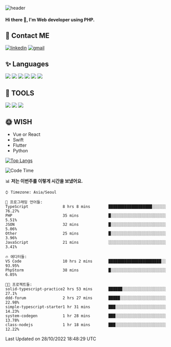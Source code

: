![header](https://capsule-render.vercel.app/api?type=waving&color=auto&height=300&section=header&text=Elin&fontSize=90&animation=twinkling)

#### Hi there 👋, I'm <b>Web developer</b> using PHP. ####

<!--
- 🔭 I’m currently working on Uniwill
- 🌱 I’m currently learning Vue or React or Python.
-->

<!---#### I am PHP developer --->

## 💌 Contact ME ###
[<img src='https://img.shields.io/badge/-EunjiKo-%230A66C2?style=flat-square&logo=LinkedIn&logoColor=white' alt='linkedin'>](https://www.linkedin.com/in/https://www.linkedin.com/in/eunji-ko-00a907164//)  [<img src='https://img.shields.io/badge/-einee214%40gmail.com-%23EA4335?style=flat-square&logo=Gmail&logoColor=white' alt='gmail'>](einee214@gmail.com)  


## ✨ Languages
<img src='https://img.shields.io/badge/-PHP-%23777BB4?style=for-the-badge&logo=PHP&logoColor=white'> <img src='https://img.shields.io/badge/-Laravel-%23FF2D20?style=for-the-badge&logo=Laravel&logoColor=white'> <img src='https://img.shields.io/badge/Jquery-%230769AD?style=for-the-badge&logo=Jquery&logoColor=white'> <img src='https://img.shields.io/badge/CSS3-%231572B6?style=for-the-badge&logo=CSS3&logoColor=white'> <img src='https://img.shields.io/badge/Bootstrap-%237952B3?style=for-the-badge&logo=Bootstrap&logoColor=white' > <img src='https://img.shields.io/badge/MySQL-%234479A1?style=for-the-badge&logo=MySQL&logoColor=white' >

## 🌷 TOOLS
<img src='https://img.shields.io/badge/PHPSTORM-%23000000?style=for-the-badge&logo=PhpStorm&logoColor=white' > <img src='https://img.shields.io/badge/GitLab-%23FCA121?style=for-the-badge&logo=GitLab&logoColor=white' > <img src='https://img.shields.io/badge/GitHub-%23181717?style=for-the-badge&logo=GitHub&logoColor=white'>


## 🌞 WISH
- Vue or React
- Swift
- Flutter
- Python


[![Top Langs](https://github-readme-stats.vercel.app/api/top-langs/?username=ein214&layout=compact)](https://github.com/anuraghazra/github-readme-stats)

<!--START_SECTION:waka-->
![Code Time](http://img.shields.io/badge/Code%20Time-2%2C349%20hrs%2016%20mins-blue)

📊 **저는 이번주를 이렇게 시간을 보냈어요.** 

```text
⌚︎ Timezone: Asia/Seoul

💬 프로그래밍 언어들: 
TypeScript               8 hrs 8 mins        ███████████████████░░░░░░   76.27% 
PHP                      35 mins             █░░░░░░░░░░░░░░░░░░░░░░░░   5.51% 
JSON                     32 mins             █░░░░░░░░░░░░░░░░░░░░░░░░   5.06% 
Other                    25 mins             █░░░░░░░░░░░░░░░░░░░░░░░░   3.96% 
JavaScript               21 mins             ░░░░░░░░░░░░░░░░░░░░░░░░░   3.41%

🔥 에디터들: 
VS Code                  10 hrs 2 mins       ███████████████████████░░   93.95% 
PhpStorm                 38 mins             █░░░░░░░░░░░░░░░░░░░░░░░░   6.05%

🐱‍💻 프로젝트들: 
solid-typescript-practice2 hrs 53 mins       ██████░░░░░░░░░░░░░░░░░░░   27.1% 
ddd-forum                2 hrs 27 mins       █████░░░░░░░░░░░░░░░░░░░░   22.98% 
simple-typescript-starter1 hr 31 mins        ███░░░░░░░░░░░░░░░░░░░░░░   14.23% 
system-codegen           1 hr 28 mins        ███░░░░░░░░░░░░░░░░░░░░░░   13.78% 
class-nodejs             1 hr 18 mins        ███░░░░░░░░░░░░░░░░░░░░░░   12.22%

```


 Last Updated on 28/10/2022 18:48:29 UTC
<!--END_SECTION:waka-->

<!---![GitHub stats](https://github-readme-stats.vercel.app/api?username=ein214&show_icons=true&theme=dracula)  --->



